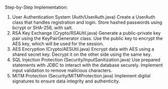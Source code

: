 Step-by-Step Implementation:
1. User Authentication System (Auth/UserAuth.java)
Create a UserAuth class that handles registration and login.
Store hashed passwords using bcrypt or SHA-256, with salt.
2. RSA Key Exchange (Crypto/RSAUtil.java)
Generate a public-private key pair using the KeyPairGenerator class.
Use the public key to encrypt the AES key, which will be used for the session.
3. AES Encryption (Crypto/AESUtil.java)
Encrypt data with AES using a shared secret key.
Decrypt it on the other side using the same key.
4. SQL Injection Protection (Security/InputSanitization.java)
Use prepared statements with JDBC to interact with the database securely.
Implement input validation to remove malicious characters.
5. MITM Protection (Security/MITMProtection.java)
Implement digital signatures to ensure data integrity and authenticity.
